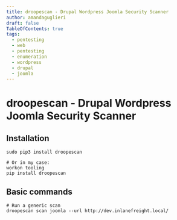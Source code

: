 ```yaml
---
title: droopescan - Drupal Wordpress Joomla Security Scanner
author: amandaguglieri
draft: false
TableOfContents: true
tags:
  - pentesting
  - web
  - pentesting
  - enumeration
  - wordpress
  - drupal
  - joomla
---
```

# droopescan - Drupal Wordpress Joomla Security Scanner

## Installation

```shell-session
sudo pip3 install droopescan

# Or in my case:
workon tooling
pip install droopescan
```


## Basic  commands

```
# Run a generic scan
droopescan scan joomla --url http://dev.inlanefreight.local/

```

